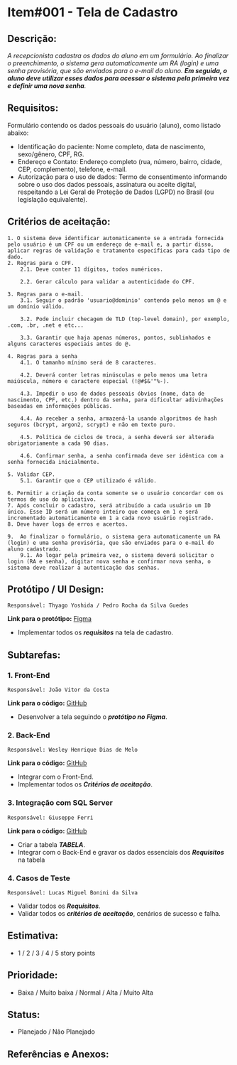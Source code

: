 # Item#001 - Tela de Cadastro

## **Descrição:**  
*A recepcionista cadastra os dados do aluno em um formulário. Ao finalizar o preenchimento, o sistema gera automaticamente um RA (login) e uma senha provisória, que são enviados para o e-mail do aluno. ***Em seguida, o aluno deve utilizar esses dados para acessar o sistema pela primeira vez e definir uma nova senha***.*

## **Requisitos:**
Formulário contendo os dados pessoais do usuário (aluno), como listado abaixo:
- Identificação do paciente: Nome completo, data de nascimento, sexo/gênero, CPF, RG.
- Endereço e Contato: Endereço completo (rua, número, bairro, cidade, CEP, complemento), telefone, e-mail.
- Autorização para o uso de dados: Termo de consentimento informando sobre o uso dos dados pessoais, assinatura ou aceite digital, respeitando a Lei Geral de Proteção de Dados (LGPD) no Brasil (ou legislação equivalente).

## **Critérios de aceitação:**
    1. O sistema deve identificar automaticamente se a entrada fornecida pelo usuário é um CPF ou um endereço de e-mail e, a partir disso, aplicar regras de validação e tratamento específicas para cada tipo de dado.
	2. Regras para o CPF.
		2.1. Deve conter 11 dígitos, todos numéricos.

		2.2. Gerar cálculo para validar a autenticidade do CPF.

	3. Regras para o e-mail.		
		3.1. Seguir o padrão 'usuario@dominio' contendo pelo menos um @ e um domínio válido.

		3.2. Pode incluir checagem de TLD (top-level domain), por exemplo, .com, .br, .net e etc...

		3.3. Garantir que haja apenas números, pontos, sublinhados e alguns caracteres especiais antes do @.

	4. Regras para a senha
		4.1. O tamanho mínimo será de 8 caracteres.

		4.2. Deverá conter letras minúsculas e pelo menos uma letra maiúscula, número e caractere especial (!@#$&'"%-).

		4.3. Impedir o uso de dados pessoais óbvios (nome, data de nascimento, CPF, etc.) dentro da senha, para dificultar adivinhações baseadas em informações públicas.

		4.4. Ao receber a senha, armazená-la usando algoritmos de hash seguros (bcrypt, argon2, scrypt) e não em texto puro.

		4.5. Política de ciclos de troca, a senha deverá ser alterada obrigatoriamente a cada 90 dias.

		4.6. Confirmar senha, a senha confirmada deve ser idêntica com a senha fornecida inicialmente.

	5. Validar CEP.
		5.1. Garantir que o CEP utilizado é válido.

	6. Permitir a criação da conta somente se o usuário concordar com os termos de uso do aplicativo.
	7. Após concluir o cadastro, será atribuído a cada usuário um ID único. Esse ID será um número inteiro que começa em 1 e será incrementado automaticamente em 1 a cada novo usuário registrado.
	8. Deve haver logs de erros e acertos.
   
	9.  Ao finalizar o formulário, o sistema gera automaticamente um RA (login) e uma senha provisória, que são enviados para o e-mail do aluno cadastrado.
      	9.1. Ao logar pela primeira vez, o sistema deverá solicitar o login (RA e senha), digitar nova senha e confirmar nova senha, o sistema deve realizar a autenticação das senhas.

## **Protótipo / UI Design**:
    Responsável: Thyago Yoshida / Pedro Rocha da Silva Guedes
    
**Link para o protótipo:** [Figma](https://url.com.br/)

- Implementar todos os ***requisitos*** na tela de cadastro.

## **Subtarefas**:
### 1. **Front-End**
    Responsável: João Vitor da Costa
    
**Link para o código:** [GitHub](https://url.com.br/)

- Desenvolver a tela seguindo o ***protótipo no Figma***.

### 2. **Back-End**
    Responsável: Wesley Henrique Dias de Melo

**Link para o código:** [GitHub](https://url.com.br/)

- Integrar com o Front-End.
- Implementar todos os ***Critérios de aceitação***.

### 3. **Integração com SQL Server**  
    Responsável: Giuseppe Ferri

**Link para o código:** [GitHub](https://url.com.br/)

- Criar a tabela ***TABELA***.
- Integrar com o Back-End e gravar os dados essenciais dos ***Requisitos*** na tabela

### 4. **Casos de Teste**
    Responsável: Lucas Miguel Bonini da Silva

- Validar todos os ***Requisitos***.
- Validar todos os ***critérios de aceitação***, cenários de sucesso e falha.

## **Estimativa**:
- 1 / 2 / 3 / 4 / 5 story points

## **Prioridade**:
- Baixa / Muito baixa / Normal / Alta / Muito Alta

## **Status**:
- Planejado / Não Planejado

## **Referências e Anexos**:
